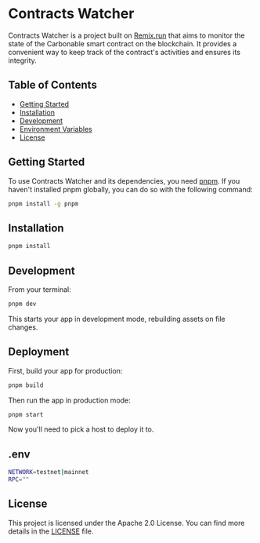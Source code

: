 # Contracts Watcher

Contracts Watcher is a project built on [Remix.run](https://remix.run/) that aims to monitor the state of the Carbonable smart contract on the blockchain. It provides a convenient way to keep track of the contract's activities and ensures its integrity.

## Table of Contents

- [Getting Started](#getting-started)
- [Installation](#installation)
- [Development](#development)
- [Environment Variables](#environment-variables)
- [License](#license)

## Getting Started
To use Contracts Watcher and its dependencies, you need [pnpm](https://pnpm.io/). If you haven't installed pnpm globally, you can do so with the following command:

```bash
pnpm install -g pnpm
```

## Installation

```bash
pnpm install
```

## Development

From your terminal:

```sh
pnpm dev
```

This starts your app in development mode, rebuilding assets on file changes.

## Deployment

First, build your app for production:

```sh
pnpm build
```

Then run the app in production mode:

```sh
pnpm start
```

Now you'll need to pick a host to deploy it to.

## .env
```sh
NETWORK=testnet|mainnet
RPC=""
```

## License
This project is licensed under the Apache 2.0 License. You can find more details in the [LICENSE](/LICENSE) file.

